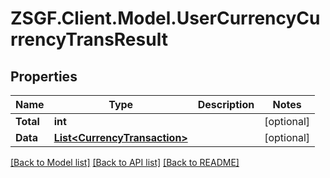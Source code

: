 # ZSGF.Client.Model.UserCurrencyCurrencyTransResult

## Properties

Name | Type | Description | Notes
------------ | ------------- | ------------- | -------------
**Total** | **int** |  | [optional] 
**Data** | [**List&lt;CurrencyTransaction&gt;**](CurrencyTransaction.md) |  | [optional] 

[[Back to Model list]](../../README.md#documentation-for-models) [[Back to API list]](../../README.md#documentation-for-api-endpoints) [[Back to README]](../../README.md)

